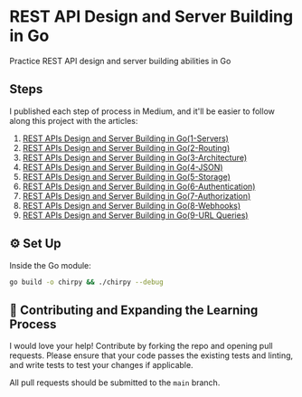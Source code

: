 # REST API Design and Server Building in Go

Practice REST API design and server building abilities in Go

## Steps

I published each step of process in Medium, and it'll be easier to follow along this project with the articles:

1. [REST APIs Design and Server Building in Go(1-Servers)](https://medium.com/@lordmoma/build-a-social-network-in-go-1-servers-bd3a7b74219a)
2. [REST APIs Design and Server Building in Go(2-Routing)](https://medium.com/@lordmoma/build-a-social-network-in-go-2-routing-c6de91e6b1a8)
3. [REST APIs Design and Server Building in Go(3-Architecture)](https://medium.com/@lordmoma/build-a-social-network-in-go-3-architecture-fd99e3647026)
4. [REST APIs Design and Server Building in Go(4-JSON)](https://medium.com/@lordmoma/build-a-social-network-in-go-4-json-b8393111517f)
5. [REST APIs Design and Server Building in Go(5-Storage)](https://medium.com/@lordmoma/build-a-social-network-in-go-5-storage-c690e76d86c9)
6. [REST APIs Design and Server Building in Go(6-Authentication)](https://towardsdev.com/build-a-social-network-in-go-6-authentication-515cbc9b15b6)
7. [REST APIs Design and Server Building in Go(7-Authorization)](https://medium.com/@lordmoma/build-a-social-network-in-go-7-authorization-1d519c97f155)
8. [REST APIs Design and Server Building in Go(8-Webhooks)](https://medium.com/@lordmoma/build-a-social-network-in-go-8-webhooks-ebc047c344b4)
9. [REST APIs Design and Server Building in Go(9-URL Queries)](https://medium.com/@lordmoma/rest-apis-design-and-server-building-in-go-9-url-queries-df4e2a6c69a2)

## ⚙️ Set Up

Inside the Go module:

```bash
go build -o chirpy && ./chirpy --debug
```

## 👏 Contributing and Expanding the Learning Process

I would love your help! Contribute by forking the repo and opening pull requests. Please ensure that your code passes the existing tests and linting, and write tests to test your changes if applicable.

All pull requests should be submitted to the `main` branch.
